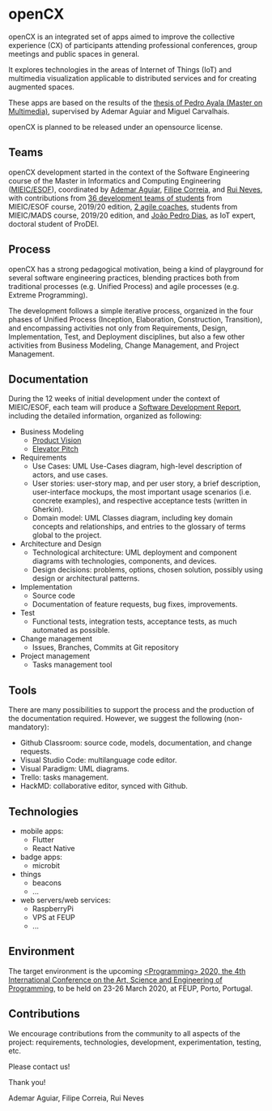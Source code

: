 # openCX

openCX is an integrated set of apps aimed to improve the collective experience (CX) of participants attending professional conferences, group meetings and public spaces in general.

It explores technologies in the areas of Internet of Things (IoT) and multimedia visualization applicable to distributed services and for creating augmented spaces.

These apps are based on the results of the [thesis of Pedro Ayala (Master on Multimedia)](https://sigarra.up.pt/feup/pt/pub_geral.show_file?pi_doc_id=159427), supervised by Ademar Aguiar and Miguel Carvalhais. 

openCX is planned to be released under an opensource license.

Teams
---
openCX development started in the context of the Software Engineering course of the Master in Informatics and Computing Engineering ([MIEIC/ESOF](https://sigarra.up.pt/feup/en/UCURR_GERAL.FICHA_UC_VIEW?pv_ocorrencia_id=436443)), coordinated by [Ademar Aguiar](https://sigarra.up.pt/feup/en/func_geral.formview?p_codigo=231081), [Filipe Correia](https://sigarra.up.pt/feup/en/func_geral.formview?p_codigo=486352), and [Rui Neves](https://sigarra.up.pt/feup/en/func_geral.formview?p_codigo=618538), with contributions from [36 development teams of students](https://sigarra.up.pt/feup/en/fest_geral.fotos_estud_inscritos_list?pv_ocorrencia_id=436443&pv_dimensao_matriz=6) from MIEIC/ESOF course, 2019/20 edition, [2 agile coaches](), students from MIEIC/MADS course, 2019/20 edition, and [João Pedro Dias](https://jpdias.me), as IoT expert, doctoral student of ProDEI. 

Process
---
openCX has a strong pedagogical motivation, being a kind of playground for several software engineering practices, blending practices both from traditional processes (e.g. Unified Process) and agile processes (e.g. Extreme Programming).

The development follows a simple iterative process, organized in the four phases of Unified Process (Inception, Elaboration, Construction, Transition), and encompassing activities not only from Requirements, Design, Implementation, Test, and Deployment disciplines, but also a few other activities from Business Modeling, Change Management, and Project Management.

Documentation
---
During the 12 weeks of initial development under the context of MIEIC/ESOF, each team will produce a [Software Development Report](), including the detailed information, organized as following:

* Business Modeling
    * [Product Vision]()
    * [Elevator Pitch]()
* Requirements
    * Use Cases: UML Use-Cases diagram, high-level description of actors, and use cases.
    * User stories: user-story map, and per user story, a brief description, user-interface mockups, the most important usage scenarios (i.e. concrete examples), and respective acceptance tests (written in Gherkin).
    * Domain model: UML Classes diagram, including key domain concepts and relationships, and entries to the glossary of terms global to the project.
* Architecture and Design
    * Technological architecture: UML deployment and component diagrams with technologies, components, and devices.
    * Design decisions: problems, options, chosen solution, possibly using design or architectural patterns.
* Implementation
    * Source code
    * Documentation of feature requests, bug fixes, improvements.
* Test
    * Functional tests, integration tests, acceptance tests, as much automated as possible.
* Change management
    * Issues, Branches, Commits at Git repository
* Project management
    * Tasks management tool

Tools
---
There are many possibilities to support the process and the production of the documentation required. However, we suggest the following (non-mandatory):
* Github Classroom: source code, models, documentation, and change requests.
* Visual Studio Code: multilanguage code editor.
* Visual Paradigm: UML diagrams.
* Trello: tasks management.
* HackMD: collaborative editor, synced with Github.

Technologies
---
* mobile apps:
    * Flutter
    * React Native
* badge apps:
    * microbit
* things
    * beacons
    * ...
* web servers/web services:
    * RaspberryPi
    * VPS at FEUP
    * ...

Environment
---
The target environment is the upcoming [&lt;Programming&gt; 2020, the 4th International Conference on the Art, Science and Engineering of Programming](https://2020.programming-conference.org), to be held on 23-26 March 2020, at FEUP, Porto, Portugal.


Contributions
---
We encourage contributions from the community to all aspects of the project: requirements, technologies, development, experimentation, testing, etc.

Please contact us! 

Thank you!

Ademar Aguiar, Filipe Correia, Rui Neves

